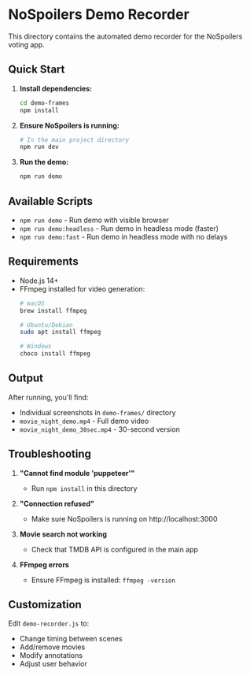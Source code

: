 # NoSpoilers Demo Recorder

This directory contains the automated demo recorder for the NoSpoilers voting app.

## Quick Start

1. **Install dependencies:**
   ```bash
   cd demo-frames
   npm install
   ```

2. **Ensure NoSpoilers is running:**
   ```bash
   # In the main project directory
   npm run dev
   ```

3. **Run the demo:**
   ```bash
   npm run demo
   ```

## Available Scripts

- `npm run demo` - Run demo with visible browser
- `npm run demo:headless` - Run demo in headless mode (faster)
- `npm run demo:fast` - Run demo in headless mode with no delays

## Requirements

- Node.js 14+
- FFmpeg installed for video generation:
  ```bash
  # macOS
  brew install ffmpeg
  
  # Ubuntu/Debian
  sudo apt install ffmpeg
  
  # Windows
  choco install ffmpeg
  ```

## Output

After running, you'll find:
- Individual screenshots in `demo-frames/` directory
- `movie_night_demo.mp4` - Full demo video
- `movie_night_demo_30sec.mp4` - 30-second version

## Troubleshooting

1. **"Cannot find module 'puppeteer'"**
   - Run `npm install` in this directory

2. **"Connection refused"**
   - Make sure NoSpoilers is running on http://localhost:3000

3. **Movie search not working**
   - Check that TMDB API is configured in the main app

4. **FFmpeg errors**
   - Ensure FFmpeg is installed: `ffmpeg -version`

## Customization

Edit `demo-recorder.js` to:
- Change timing between scenes
- Add/remove movies
- Modify annotations
- Adjust user behavior